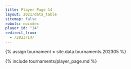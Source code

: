 ```yaml
---
title: Player Page 14
layout: 2021/data_table
sitemap: false
robots: noindex
player_id: "14"
redirect_from:
  - /2023/14/
---
```

{% assign tournament = site.data.tournaments.202305 %}

{% include tournaments/player_page.md %}
